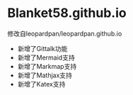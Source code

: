 # Blanket58.github.io

修改自leopardpan/leopardpan.github.io

- 新增了Gittalk功能
- 新增了Mermaid支持
- 新增了Markmap支持
- 新增了Mathjax支持
- 新增了Katex支持
